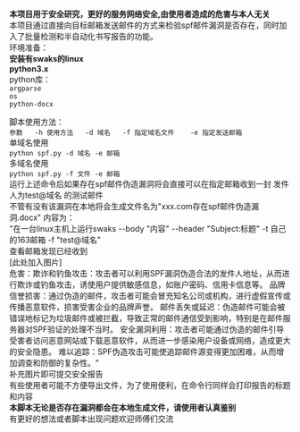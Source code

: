 **本项目用于安全研究，更好的服务网络安全,由使用者造成的危害与本人无关**  
本项目通过直接向目标邮箱发送邮件的方式来检验spf邮件漏洞是否存在，同时加入了批量检测和半自动化书写报告的功能。     
环境准备：    
**安装有swaks的linux  
python3.x**      
python库：    
``argparse``    
``os``    
``python-docx``    

脚本使用方法：  
`参数  
-h 使用方法  
-d 域名  
-f 指定域名文件   
-e 指定发送邮箱`  
单域名使用  
`python spf.py -d 域名 -e 邮箱`   
多域名使用  
`python spf.py -f 文件 -e 邮箱`  
运行上述命令后如果存在spf邮件伪造漏洞将会直接可以在指定邮箱收到一封 发件人为test@域名 的测试邮件  
不管有没有该漏洞在本地将会生成文件名为"xxx.com存在spf邮件伪造漏洞.docx"
内容为：  
"在一台linux主机上运行swaks --body "内容" --header "Subject:标题" -t 自己的163邮箱 -f "test@域名"   
查看邮箱发现已经收到  
[此处加入图片]  
危害：欺诈和钓鱼攻击：攻击者可以利用SPF漏洞伪造合法的发件人地址，从而进行欺诈或钓鱼攻击，诱使用户提供敏感信息，如账户密码、信用卡信息等。
品牌信誉损害：通过伪造的邮件，攻击者可能会冒充知名公司或机构，进行虚假宣传或传播恶意软件，损害受害企业的品牌声誉。
邮件丢失或延迟：伪造邮件可能会被错误地标记为垃圾邮件或被拦截，导致正常的邮件通信受到影响，特别是在邮件服务器对SPF验证的处理不当时。
安全漏洞利用：攻击者可能通过伪造的邮件引导受害者访问恶意网站或下载恶意软件，从而进一步感染用户设备或网络，造成更大的安全隐患。
难以追踪：SPF伪造攻击可能使追踪邮件源变得更加困难，从而增加调查和防御的复杂性。"  
补充图片即可提交安全报告  
有些使用者可能不方便导出文件，为了使用便利，在命令行同样会打印报告的标题和内容  
**本脚本无论是否存在漏洞都会在本地生成文件，请使用者认真鉴别**  
有更好的想法或者脚本出现问题欢迎师傅们交流
